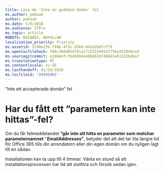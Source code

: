 ```yaml
---
title: Lösa de 'Inte en godkänd domän' fel
ms.author: pebaum
author: pebaum
ms.date: 5/8/2018
ms.audience: ITPro
ms.topic: article
ROBOTS: NOINDEX, NOFOLLOW
localization_priority: Priority
ms.assetid: 5190e27b-f94b-4f3c-b5b8-841e2bd7cff9
ms.openlocfilehash: f06c366d05d781a17153159d52f756a252940ce4
ms.sourcegitcommit: e2864efcfb493b6e46b662b746661a61232bdba7
ms.translationtype: MT
ms.contentlocale: sv-SE
ms.lasthandoff: 01/24/2019
ms.locfileid: "29492401"
---
```

”Inte ett accepterade domän” fel

# <a name="got-a-parameter-cannot-be-found-error"></a>Har du fått ett ”parametern kan inte hittas”-fel?

Om du får felmeddelandet **”går inte att hitta en parameter som matchar parameternamnet ' EmailAddresses”**, betyder det att det tar lite längre tid för Office 365 tills din arrendatorn eller din egen domän om du nyligen lagt till en sådan. 
  
Installationen kan ta upp till 4 timmar. Vänta en stund så att installationsprocessen har tid att slutföra och försök sedan igen.
  


